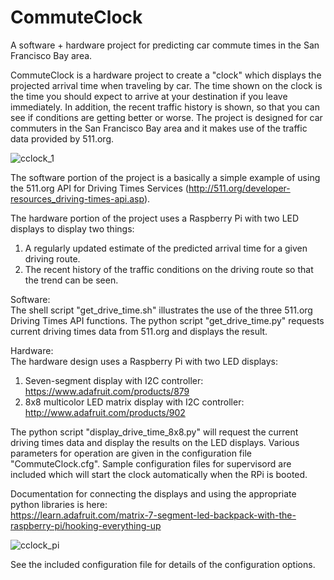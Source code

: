 # CommuteClock
A software + hardware project for predicting car commute times in the San Francisco Bay area. 

CommuteClock is a hardware project to create a "clock" which displays the projected arrival time when traveling by car.
The time shown on the clock is the time you should expect to arrive at your destination if you leave immediately.
In addition, the recent traffic history is shown, so that you can see if conditions are getting better or worse.
The project is designed for car commuters in the San Francisco Bay area and it makes use of the traffic data provided by 511.org.

![cclock_1](https://cloud.githubusercontent.com/assets/13460989/8977347/2ea9ce9e-364d-11e5-900f-bea73bebcab5.jpg)

The software portion of the project is a basically a simple example of using the 511.org API for Driving Times Services (http://511.org/developer-resources_driving-times-api.asp).

The hardware portion of the project uses a Raspberry Pi with two LED displays to display two things:

1. A regularly updated estimate of the predicted arrival time for a given driving route.
2. The recent history of the traffic conditions on the driving route so that the trend can be seen.

Software:  
The shell script "get_drive_time.sh" illustrates the use of the three 511.org Driving Times API functions.
The python script "get_drive_time.py" requests current driving times data from 511.org and displays the result.

Hardware:  
The hardware design uses a Raspberry Pi with two LED displays:

1. Seven-segment display with I2C controller:
	https://www.adafruit.com/products/879
2. 8x8 multicolor LED matrix display with I2C controller:
	http://www.adafruit.com/products/902
	
The python script "display_drive_time_8x8.py" will request the current driving times data and display the results on the LED displays.
Various parameters for operation are given in the configuration file "CommuteClock.cfg". Sample configuration files for supervisord are included which will start the clock automatically when the RPi is booted.

Documentation for connecting the displays and using the appropriate python libraries is here:  
https://learn.adafruit.com/matrix-7-segment-led-backpack-with-the-raspberry-pi/hooking-everything-up	

![cclock_pi](https://cloud.githubusercontent.com/assets/13460989/8977349/326b9292-364d-11e5-8cb1-61277df2e736.jpg)

See the included configuration file for details of the configuration options.
